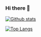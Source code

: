 ### Hi there 👋

[![Github stats](https://github-readme-stats.vercel.app/api?username=darkborderman)](https://github.com/anuraghazra/github-readme-stats)

[![Top Langs](https://github-readme-stats.vercel.app/api/top-langs/?username=darkborderman&exclude_repo=schoolWorks&layout=compact)](https://github.com/anuraghazra/github-readme-stats)
<!--
**Darkborderman/Darkborderman** is a ✨ _special_ ✨ repository because its `README.md` (this file) appears on your GitHub profile.


Here are some ideas to get you started:

- 🔭 I’m currently working on ...
- 🌱 I’m currently learning ...
- 👯 I’m looking to collaborate on ...
- 🤔 I’m looking for help with ...
- 💬 Ask me about ...
- 📫 How to reach me: ...
- 😄 Pronouns: ...
- ⚡ Fun fact: ...
-->
